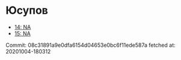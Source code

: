 # Юсупов
- [14: NA](14.md)
- [15: NA](15.md)

Commit: 08c31891a9e0dfa6154d04653e0bc6f11ede587a
 fetched at: 20201004-180312
